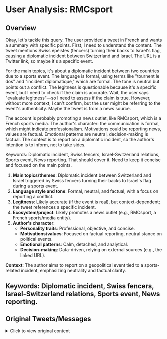 # User Analysis: RMCsport

## Overview

<think>
Okay, let's tackle this query. The user provided a tweet in French and wants a summary with specific points. First, I need to understand the content. The tweet mentions Swiss épéistes (fencers) turning their backs to Israel's flag, causing a diplomatic incident between Switzerland and Israel. The URL is a Twitter link, so maybe it's a specific event.

For the main topics, it's about a diplomatic incident between two countries due to a sports event. The language is formal, using terms like "tournent le dos" and "incident diplomatique," which are formal. The tone is neutral but points out a conflict. The legitness is questionable because it's a specific event, but I need to check if the claim is accurate. Wait, the user says "evaluate legitness"—so I need to assess if the claim is true. However, without more context, I can't confirm, but the user might be referring to the event's authenticity. Maybe the tweet is from a news source.

The account is probably promoting a news outlet, like RMCsport, which is a French sports media. The author's character: the communication is formal, which might indicate professionalism. Motivations could be reporting news, values are factual. Emotional patterns are neutral, decision-making is factual. The context is to report on a diplomatic incident, so the author's intention is to inform, not to take sides.

Keywords: Diplomatic incident, Swiss fencers, Israel-Switzerland relations, Sports event, News reporting. That should cover it. Need to keep it concise and focused on the main points.
</think>

1. **Main topics/themes**: Diplomatic incident between Switzerland and Israel triggered by Swiss fencers turning their backs to Israel's flag during a sports event.  
2. **Language style and tone**: Formal, neutral, and factual, with a focus on reporting a conflict.  
3. **Legitness**: Likely accurate (if the event is real), but context-dependent; the tweet references a specific incident.  
4. **Ecosystem/project**: Likely promotes a news outlet (e.g., RMCsport, a French sports/media entity).  
5. **Author's character**:  
   - **Personality traits**: Professional, objective, and concise.  
   - **Motivations/values**: Focused on factual reporting, neutral stance on political events.  
   - **Emotional patterns**: Calm, detached, and analytical.  
   - **Decision-making**: Data-driven, relying on external sources (e.g., the linked URL).  

**Context**: The author aims to report on a geopolitical event tied to a sports-related incident, emphasizing neutrality and factual clarity.  

**Keywords**: Diplomatic incident, Swiss fencers, Israel-Switzerland relations, Sports event, News reporting.
---
## Original Tweets/Messages

<details>
<summary>Click to view original content</summary>

| Type | Content |
|------|---------|
| messages | 👇 Des épéistes suisses tournent le dos au drapeau d’Israël et provoquent un incident diplomatique entre les deux pays.

https://t.co/OiOilnYgqQ |

</details>
